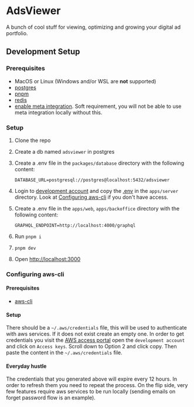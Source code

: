 # AdsViewer

A bunch of cool stuff for viewing, optimizing and growing your digital ad portfolio.

## Development Setup

### Prerequisites

- MacOS or Linux (Windows and/or WSL are **not** supported)
- [postgres](https://www.postgresql.org/download/)
- [pnpm](https://pnpm.io/installation)
- [redis](https://redis.io/docs/latest/operate/oss_and_stack/install/install-redis/)
- [enable meta integration](https://github.com/adsviewer/turboviewer/wiki/Enable-meta-integration). Soft requirement,
  you will not be able to use meta integration locally without this.

### Setup

1. Clone the repo
2. Create a db named `adsviewer` in postgres
3. Create a .env file in the `packages/database` directory with the following content:
   ```env
   DATABASE_URL=postgresql://postgres@localhost:5432/adsviewer
   ```
4. Login to [development account](https://d-9067fd5baf.awsapps.com/start/#/?tab=accounts) and copy
   the [.env](https://eu-central-1.console.aws.amazon.com/s3/object/local-adsviewer?region=eu-central-1&bucketType=general&prefix=server/.env)
   in the `apps/server` directory. Look at [Configuring aws-cli](#configuring-aws-cli) if you don't
   have access.

5. Create a .env file in the `apps/web`, `apps/backoffice` directory with the following content:

   ```env
   GRAPHQL_ENDPOINT=http://localhost:4000/graphql
   ```

6. Run `pnpm i`
7. `pnpm dev`
8. Open [http://localhost:3000](http://localhost:3000)

### Configuring aws-cli

#### Prerequisites

- [aws-cli](https://docs.aws.amazon.com/cli/latest/userguide/install-cliv2.html)

#### Setup

There should be a `~/.aws/credentials` file, this will be used to authenticate with aws services. If it does not exist
create an empty one. In order to get credentials you visit
the [AWS access portal](https://d-9067fd5baf.awsapps.com/start/#/?tab=accounts) open the `development account` and click
on `Access keys`. Scroll down to Option 2 and click copy. Then paste the content in
the `~/.aws/credentials` file.

#### Everyday hustle

The credentials that you generated above will expire every 12 hours. In order to refresh them you need to repeat the
process. On the flip side, very few features require aws services to be run locally (sending emails on forget password
flow is an example).
